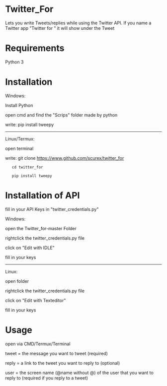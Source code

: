 # Twitter_For
Lets you write Tweets/replies while using the Twitter API. If you name a Twitter app "Twitter for <funny name>" it will show under the Tweet

# Requirements
Python 3

# Installation
Windows:

Install Python

open cmd and find the "Scrips" folder made by python

write: pip install tweepy

-----------------------------------------------------------------

Linux/Termux:

open terminal

write: git clone https://www.github.com/scurex/twitter_for 

       cd twitter_for
       
       pip install tweepy

# Installation of API
fill in your API Keys in "twitter_credentials.py"

Windows:

open the Twitter_for-master Folder

rightclick the twitter_credentials.py file

click on "Edit with IDLE"

fill in your keys

-----------------------------------------------------------------

Linux:

open folder

rightclick the twitter_credentials.py file

click on "Edit with Texteditor"

fill in your keys


# Usage
open via CMD/Termux/Terminal

tweet = the message you want to tweet (required)

reply = a link to the tweet you want to reply to (optional)

user = the screen name (@name without @) of the user that you want to reply to (required if you reply to a tweet)
